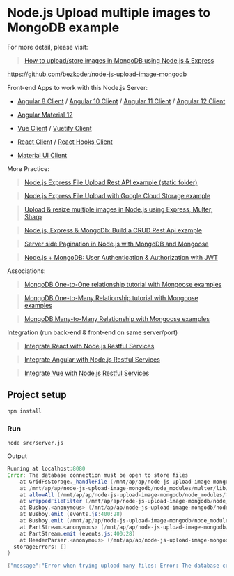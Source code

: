 # Node.js Upload multiple images to MongoDB example

For more detail, please visit:
> [How to upload/store images in MongoDB using Node.js & Express](https://bezkoder.com/node-js-upload-multiple-images-mongodb/)

https://github.com/bezkoder/node-js-upload-image-mongodb

Front-end Apps to work with this Node.js Server:
- [Angular 8 Client](https://bezkoder.com/angular-multiple-files-upload/) / [Angular 10 Client](https://bezkoder.com/angular-10-file-upload/) / [Angular 11 Client](https://bezkoder.com/angular-11-file-upload/) / [Angular 12 Client](https://bezkoder.com/angular-12-file-upload/)

- [Angular Material 12](https://bezkoder.com/angular-material-12-file-upload/)

- [Vue Client](https://bezkoder.com/vue-axios-file-upload/) / [Vuetify Client](https://bezkoder.com/vuetify-file-upload/)

- [React Client](https://bezkoder.com/react-file-upload-axios/) / [React Hooks Client](https://bezkoder.com/react-hooks-file-upload/)

- [Material UI Client](https://bezkoder.com/material-ui-file-upload/)

More Practice:
> [Node.js Express File Upload Rest API example (static folder)](https://bezkoder.com/node-js-express-file-upload/)

> [Node.js Express File Upload with Google Cloud Storage example](https://bezkoder.com/google-cloud-storage-nodejs-upload-file/)

> [Upload & resize multiple images in Node.js using Express, Multer, Sharp](https://bezkoder.com/node-js-upload-resize-multiple-images/)

> [Node.js, Express & MongoDb: Build a CRUD Rest Api example](https://bezkoder.com/node-express-mongodb-crud-rest-api/)

> [Server side Pagination in Node.js with MongoDB and Mongoose](https://bezkoder.com/node-js-mongodb-pagination/)

> [Node.js + MongoDB: User Authentication & Authorization with JWT](https://bezkoder.com/node-js-mongodb-auth-jwt/)

Associations:
> [MongoDB One-to-One relationship tutorial with Mongoose examples](https://bezkoder.com/mongoose-one-to-one-relationship-example/)

> [MongoDB One-to-Many Relationship tutorial with Mongoose examples](https://bezkoder.com/mongoose-one-to-many-relationship/)

> [MongoDB Many-to-Many Relationship with Mongoose examples](https://bezkoder.com/mongodb-many-to-many-mongoose/)

Integration (run back-end & front-end on same server/port)
> [Integrate React with Node.js Restful Services](https://bezkoder.com/integrate-react-express-same-server-port/)

> [Integrate Angular with Node.js Restful Services](https://bezkoder.com/integrate-angular-10-node-js/)

> [Integrate Vue with Node.js Restful Services](https://bezkoder.com/serve-vue-app-express/)

## Project setup
```
npm install
```

### Run
```
node src/server.js
```

Output
```java
Running at localhost:8080
Error: The database connection must be open to store files
    at GridFsStorage._handleFile (/mnt/ap/ap/node-js-upload-image-mongodb/node_modules/multer-gridfs-storage/lib/gridfs.js:175:12)
    at /mnt/ap/ap/node-js-upload-image-mongodb/node_modules/multer/lib/make-middleware.js:145:17
    at allowAll (/mnt/ap/ap/node-js-upload-image-mongodb/node_modules/multer/index.js:8:3)
    at wrappedFileFilter (/mnt/ap/ap/node-js-upload-image-mongodb/node_modules/multer/index.js:44:7)
    at Busboy.<anonymous> (/mnt/ap/ap/node-js-upload-image-mongodb/node_modules/multer/lib/make-middleware.js:115:7)
    at Busboy.emit (events.js:400:28)
    at Busboy.emit (/mnt/ap/ap/node-js-upload-image-mongodb/node_modules/busboy/lib/main.js:38:33)
    at PartStream.<anonymous> (/mnt/ap/ap/node-js-upload-image-mongodb/node_modules/busboy/lib/types/multipart.js:213:13)
    at PartStream.emit (events.js:400:28)
    at HeaderParser.<anonymous> (/mnt/ap/ap/node-js-upload-image-mongodb/node_modules/dicer/lib/Dicer.js:51:16) {
  storageErrors: []
}

{"message":"Error when trying upload many files: Error: The database connection must be open to store files"}
```